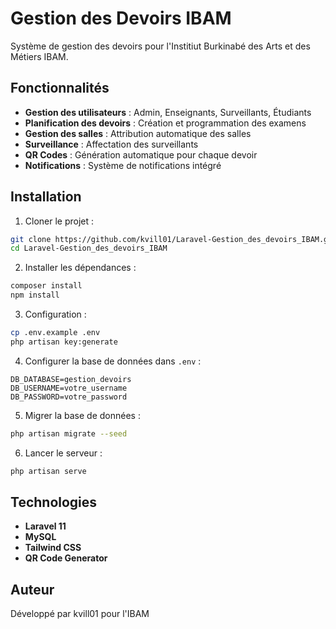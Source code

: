 # Gestion des Devoirs IBAM

Système de gestion des devoirs pour l'Institiut Burkinabé des Arts et des Métiers IBAM.

## Fonctionnalités

- **Gestion des utilisateurs** : Admin, Enseignants, Surveillants, Étudiants
- **Planification des devoirs** : Création et programmation des examens
- **Gestion des salles** : Attribution automatique des salles
- **Surveillance** : Affectation des surveillants
- **QR Codes** : Génération automatique pour chaque devoir
- **Notifications** : Système de notifications intégré

## Installation

1. Cloner le projet :
```bash
git clone https://github.com/kvill01/Laravel-Gestion_des_devoirs_IBAM.git
cd Laravel-Gestion_des_devoirs_IBAM
```

2. Installer les dépendances :
```bash
composer install
npm install
```

3. Configuration :
```bash
cp .env.example .env
php artisan key:generate
```

4. Configurer la base de données dans `.env` :
```
DB_DATABASE=gestion_devoirs
DB_USERNAME=votre_username
DB_PASSWORD=votre_password
```

5. Migrer la base de données :
```bash
php artisan migrate --seed
```

6. Lancer le serveur :
```bash
php artisan serve
```

## Technologies

- **Laravel 11**
- **MySQL**
- **Tailwind CSS**
- **QR Code Generator**

## Auteur

Développé par kvill01 pour l'IBAM